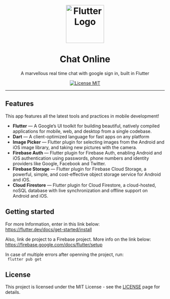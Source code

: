 <h1 align="center">
<br>
  <img src="https://raw.githubusercontent.com/flutter/website/master/src/_assets/image/flutter-lockup.png" alt="Flutter Logo" width="120">
<br>
<br>
Chat Online
</h1>

<p align="center">A marvellous real time chat with google sign in, built in Flutter</p>

<p align="center">
  <a href="https://opensource.org/licenses/MIT">
    <img src="https://img.shields.io/badge/License-MIT-blue.svg" alt="License MIT">
  </a>
</p>


<hr />

## Features
[//]: # (Add the features of your project here:)
This app features all the latest tools and practices in mobile development!

- **Flutter** — A Google’s UI toolkit for building beautiful, natively compiled applications for mobile, web, and desktop from a single codebase.
- **Dart** — A client-optimized language for fast apps on any platform
- **Image Picker** — Flutter plugin for selecting images from the Android and iOS image library, and taking new pictures with the camera.
- **Firebase Auth** — Flutter plugin for Firebase Auth, enabling Android and iOS authentication using passwords, phone numbers and identity providers like Google, Facebook and Twitter.
- **Firebase Storage** — Flutter plugin for Firebase Cloud Storage, a powerful, simple, and cost-effective object storage service for Android and iOS.
- **Cloud Firestore** — Flutter plugin for Cloud Firestore, a cloud-hosted, noSQL database with live synchronization and offline support on Android and iOS.

## Getting started

For more Information, enter in this link below:
<br>
https://flutter.dev/docs/get-started/install

Also, link de project to a Firebase project. More info on the link below:
<br>
https://firebase.google.com/docs/flutter/setup

In case of multiple errors after openning the project, run:
<br>
``` flutter pub get```


## License

This project is licensed under the MIT License - see the [LICENSE](https://opensource.org/licenses/MIT) page for details.
